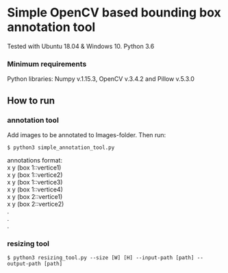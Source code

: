 # Simple OpenCV based bounding box annotation tool
Tested with Ubuntu 18.04 & Windows 10. Python 3.6

### Minimum requirements

Python libraries: Numpy v.1.15.3, OpenCV v.3.4.2 and Pillow v.5.3.0


## How to run
### annotation tool
Add images to be annotated to Images-folder. Then run:
```
$ python3 simple_annotation_tool.py
```
annotations format: \
x y (box 1::vertice1)  \
x y (box 1::vertice2) \
x y (box 1::vertice3) \
x y (box 1::vertice4) \
x y (box 2::vertice1) \
x y (box 2::vertice2) \
. \
. \
.
### resizing tool
```
$ python3 resizing_tool.py --size [W] [H] --input-path [path] --output-path [path] 
```

